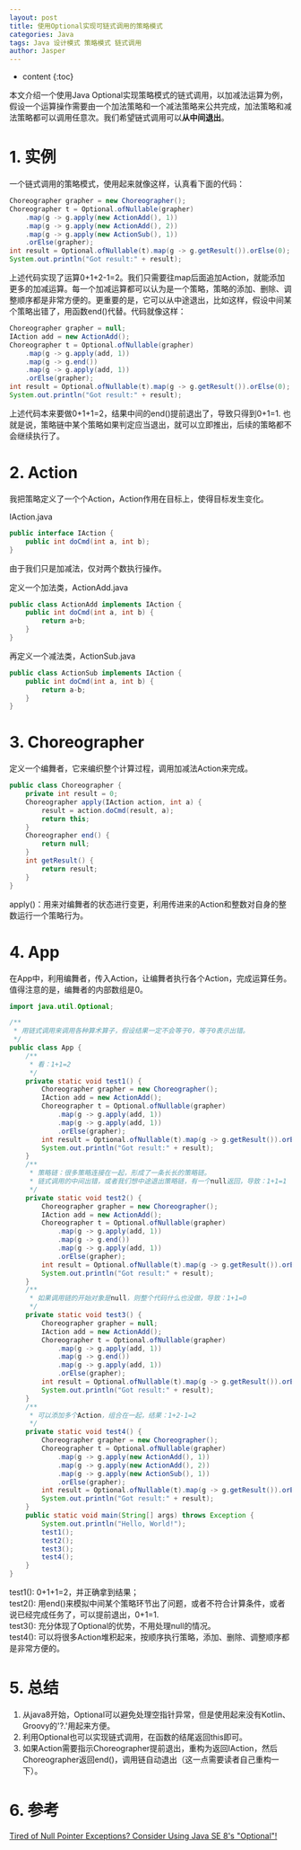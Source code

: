 ```yaml
---
layout: post
title: 使用Optional实现可链式调用的策略模式
categories: Java
tags: Java 设计模式 策略模式 链式调用
author: Jasper
---
```


* content
{:toc}

本文介绍一个使用Java Optional实现策略模式的链式调用，以加减法运算为例，假设一个运算操作需要由一个加法策略和一个减法策略来公共完成，加法策略和减法策略都可以调用任意次。我们希望链式调用可以**从中间退出**。



# 1. 实例

一个链式调用的策略模式，使用起来就像这样，认真看下面的代码：
```java
Choreographer grapher = new Choreographer();
Choreographer t = Optional.ofNullable(grapher)
    .map(g -> g.apply(new ActionAdd(), 1))
    .map(g -> g.apply(new ActionAdd(), 2))
    .map(g -> g.apply(new ActionSub(), 1))
    .orElse(grapher);
int result = Optional.ofNullable(t).map(g -> g.getResult()).orElse(0);
System.out.println("Got result:" + result);
```
上述代码实现了运算0+1+2-1=2。我们只需要往map后面追加Action，就能添加更多的加减运算。每一个加减运算都可以认为是一个策略，策略的添加、删除、调整顺序都是非常方便的。更重要的是，它可以从中途退出，比如这样，假设中间某个策略出错了，用函数end()代替。代码就像这样：

```java
Choreographer grapher = null;
IAction add = new ActionAdd();
Choreographer t = Optional.ofNullable(grapher)
    .map(g -> g.apply(add, 1))
    .map(g -> g.end())
    .map(g -> g.apply(add, 1))
    .orElse(grapher);
int result = Optional.ofNullable(t).map(g -> g.getResult()).orElse(0);
System.out.println("Got result:" + result);
```
上述代码本来要做0+1+1=2，结果中间的end()提前退出了，导致只得到0+1=1.
也就是说，策略链中某个策略如果判定应当退出，就可以立即推出，后续的策略都不会继续执行了。

# 2. Action

我把策略定义了一个个Action，Action作用在目标上，使得目标发生变化。

IAction.java

```java
public interface IAction {
    public int doCmd(int a, int b);
}
```

由于我们只是加减法，仅对两个数执行操作。

定义一个加法类，ActionAdd.java

```java
public class ActionAdd implements IAction {
    public int doCmd(int a, int b) {
        return a+b;
    }
}
```

再定义一个减法类，ActionSub.java

```java
public class ActionSub implements IAction {
    public int doCmd(int a, int b) {
        return a-b;
    }
}
```

# 3. Choreographer

定义一个编舞者，它来编织整个计算过程，调用加减法Action来完成。

```java
public class Choreographer {
    private int result = 0;
    Choreographer apply(IAction action, int a) {
        result = action.doCmd(result, a);
        return this;
    }
    Choreographer end() {
        return null;
    }
    int getResult() {
        return result;
    }
}
```

apply()：用来对编舞者的状态进行变更，利用传进来的Action和整数对自身的整数运行一个策略行为。

# 4. App

在App中，利用编舞者，传入Action，让编舞者执行各个Action，完成运算任务。  
值得注意的是，编舞者的内部数组是0。

```java
import java.util.Optional;

/**
 * 用链式调用来调用各种算术算子，假设结果一定不会等于0，等于0表示出错。
 */
public class App {
    /**
     * 看：1+1=2
     */
    private static void test1() {
        Choreographer grapher = new Choreographer();
        IAction add = new ActionAdd();
        Choreographer t = Optional.ofNullable(grapher)
            .map(g -> g.apply(add, 1))
            .map(g -> g.apply(add, 1))
            .orElse(grapher);
        int result = Optional.ofNullable(t).map(g -> g.getResult()).orElse(0);
        System.out.println("Got result:" + result);
    }
    /**
     * 策略链：很多策略连接在一起，形成了一条长长的策略链。
     * 链式调用的中间出错，或者我们想中途退出策略链，有一个null返回，导致：1+1=1
     */
    private static void test2() {
        Choreographer grapher = new Choreographer();
        IAction add = new ActionAdd();
        Choreographer t = Optional.ofNullable(grapher)
            .map(g -> g.apply(add, 1))
            .map(g -> g.end())
            .map(g -> g.apply(add, 1))
            .orElse(grapher);
        int result = Optional.ofNullable(t).map(g -> g.getResult()).orElse(0);
        System.out.println("Got result:" + result);
    }
    /**
     * 如果调用链的开始对象是null，则整个代码什么也没做，导致：1+1=0
     */
    private static void test3() {
        Choreographer grapher = null;
        IAction add = new ActionAdd();
        Choreographer t = Optional.ofNullable(grapher)
            .map(g -> g.apply(add, 1))
            .map(g -> g.end())
            .map(g -> g.apply(add, 1))
            .orElse(grapher);
        int result = Optional.ofNullable(t).map(g -> g.getResult()).orElse(0);
        System.out.println("Got result:" + result);
    }
    /**
     * 可以添加多个Action，组合在一起，结果：1+2-1=2
     */
    private static void test4() {
        Choreographer grapher = new Choreographer();
        Choreographer t = Optional.ofNullable(grapher)
            .map(g -> g.apply(new ActionAdd(), 1))
            .map(g -> g.apply(new ActionAdd(), 2))
            .map(g -> g.apply(new ActionSub(), 1))
            .orElse(grapher);
        int result = Optional.ofNullable(t).map(g -> g.getResult()).orElse(0);
        System.out.println("Got result:" + result);
    }
    public static void main(String[] args) throws Exception {
        System.out.println("Hello, World!");
        test1();
        test2();
        test3();
        test4();
    }
}
```

test1(): 0+1+1=2，并正确拿到结果；  
test2(): 用end()来模拟中间某个策略环节出了问题，或者不符合计算条件，或者说已经完成任务了，可以提前退出，0+1=1.  
test3(): 充分体现了Optional的优势，不用处理null的情况。  
test4(): 可以将很多Action堆积起来，按顺序执行策略，添加、删除、调整顺序都是非常方便的。

# 5. 总结

1. 从java8开始，Optional可以避免处理空指针异常，但是使用起来没有Kotlin、Groovy的'?.'用起来方便。  
2. 利用Optional也可以实现链式调用，在函数的结尾返回this即可。
3. 如果Action需要指示Choreographer提前退出，重构为返回IAction，然后Choreographer返回end()，调用链自动退出（这一点需要读者自己重构一下）。


# 6. 参考

[Tired of Null Pointer Exceptions? Consider Using Java SE 8's "Optional"!](https://www.oracle.com/technical-resources/articles/java/java8-optional.html)
